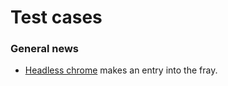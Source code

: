 # Test cases

### General news

* [Headless chrome](https://developers.google.com/web/updates/2017/04/headless-chrome) makes an entry into the fray.
